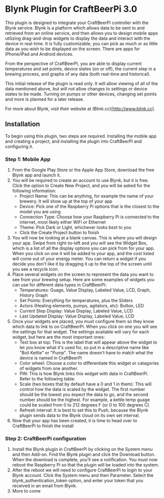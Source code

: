 # Blynk Plugin for CraftBeerPi 3.0

This plugin is designed to integrate your CraftBeerPi controller with the Blynk service.  Blynk is a platform which allows data to be sent to and retrieved from an online service, and then allows you to design mobile apps utilizing drag-and-drop widgets to display the data and interact with the device in real-time.  It is fully customizable, you can pick as much or as little data as you wish to be displayed on the screen.  There are apps for iPhone/iPad and Android devices.

From the perspective of CraftBeerPi, you are able to display current temperatures and set points, device states (on or off), the current step in a brewing process, and graphs of any data (both real-time and historical).

This initial release of the plugin is read only.  It will allow viewing of all of the data mentioned above, but will not allow changes to settings or device states to be made.  Turning on pumps or other devices, changing set points and more is planned for a later release.

For more about Blynk, visit their website at (Blink.cc)[http://www.blink.cc].

## Installation

To begin using this plugin, two steps are required.  Installing the mobile app and creating a project, and installing the plugin into CraftBeerPi and configuring it.

### Step 1: Mobile App

1. From the Google Play Store or the Apple App Store, download the free Blynk app and launch it.
2. You will be required to create an account to use Blynk, but it is free.  Click the option to Create New Project, and you will be asked for the following information:
    - Project Name:  This can be anything, for example the name of your brewery.  It will show up at the top of your app
    - Device:  Pick one of the Raspberry Pi options that is the closest to the model you are using
    - Connection Type:  Choose how your Raspberry Pi is connected to the internet, most likely either WiFi or Ethernet
    - Theme:  Pick Dark or Light, whichever looks best to you
    - Click the Create Project button to finish
3. You will now be looking at a blank canvas.  This is where you will design your app.  Swipe from right-to-left and you will see the Widget Box, which is a list of all the display options you can pick from for your app.  When you click on one it will be added to your app, and the cost listed will come out of your energy meter.  You can return a widget if you decide you don't like it by dragging it up to the top of the screen until you see a recycle icon.
4. Place several widgets on the screen to represent the data you want to see from your brewing setup.  Here are some examples of widgets you can use for different data types in CraftBeerPi:
    - Temperatures:  Guage, Value Display, Labeled Value, LCD, Graph, History Graph
    - Set Points:  Everything for temperatures, plus the Sliders
    - Actors (Heating elements, pumps, agitators, etc):  Button, LED
    - Current Step Display:  Value Display, Labeled Value, LCD
    - Last Updated Display:  Value Display, Labeled Value, LCD
5. Once your widgets are placed, you must configure them so they know which data to link to on CraftBeerPi.  When you click on one you will see the settings for that widget.  The settings available will vary for each widget, but here are the most important ones:
    - Text box at top:  This is the label that will appear above the widget to let you know what it's used for, so put in a descriptive name like "Boil Kettle" or "Pump".  The name doesn't have to match what the device is named in CraftBeerPi
    - Color wheel:  Choose a color to differentiate this widget or catagories of widgets from one another.
    - PIN:  This is how Blynk links this widget with data in CraftBeerPi.  Refer to the following table:
    - Scale (two boxes that by default have a 0 and 1 in them):  This will control how the data is scaled by the widget.  The first number should be the lowest you expect the data to go, and the second number should be the highest.  For example, a kettle temp guage could be scaled from 0 to 212 degrees F (or 0 to 100 degrees C). 
    - Refresh interval:  It is best to set this to Push, because the Blynk plugin sends data to the Blynk cloud on its own set interval.
6. Now that your app has been created, it is time to head over to CraftBeerPi to finish the install

### Step 2: CraftBeerPi configuration

1. Install the Blynk plugin in CraftBeerPi by clicking on the System menu and then Add-on.  Find the Blynk plugin and click the Download button.  When the download is complete, you'll see a notification.  You must now reboot the Raspberry Pi so that the plugin will be loaded into the system.
2. After the reboot we will need to configure CraftBeerPi to login to your Blynk account.  Click the System menu and then Parameter.  Select the blynk_authentication_token option, and enter your token that you received in an email from Blynk.
3. More to come

